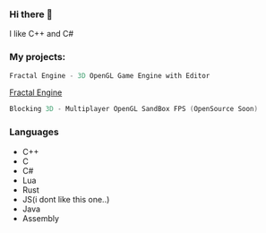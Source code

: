 ### Hi there 👋
I like C++ and C# 

### My projects:
```asm
Fractal Engine - 3D OpenGL Game Engine with Editor
```
<a href = "https://github.com/kacperks/Fractal_Engine"> Fractal Engine </a>
```asm
Blocking 3D - Multiplayer OpenGL SandBox FPS (OpenSource Soon)
```

### Languages

* C++
* C
* C#
* Lua
* Rust
* JS(i dont like this one..)
* Java
* Assembly
<!--
**kacperks/kacperks** is a ✨ _special_ ✨ repository because its `README.md` (this file) appears on your GitHub profile.


